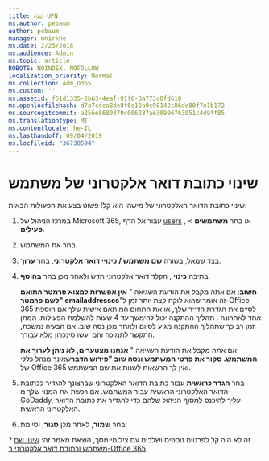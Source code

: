 ```yaml
---
title: שנה UPN
ms.author: pebaum
author: pebaum
manager: mnirkhe
ms.date: 2/25/2018
ms.audience: Admin
ms.topic: article
ROBOTS: NOINDEX, NOFOLLOW
localization_priority: Normal
ms.collection: Adm_O365
ms.custom: ''
ms.assetid: f61d1335-2b63-4eaf-91f6-3a773c0fd610
ms.openlocfilehash: d7a7cdea8de8f6e12a9c98142c86dc80f7e1b172
ms.sourcegitcommit: a256e8680379c006287ae30996763051c4d9ff85
ms.translationtype: MT
ms.contentlocale: he-IL
ms.lasthandoff: 09/04/2019
ms.locfileid: "36738594"
---
```

# <a name="change-a-users-email-address"></a>שינוי כתובת דואר אלקטרוני של משתמש

שינוי כתובת הדואר האלקטרוני של מישהו הוא קל! פשוט בצע את הפעולות הבאות:
  
1. במרכז הניהול של Microsoft 365, עבור אל הדף [users](https://go.microsoft.com/fwlink/p/?linkid=834822) , או בחר **משתמשים** \> **פעילים**.
    
2. בחר את המשתמש.
    
3. בצד שמאל, בשורה **שם משתמש / כינויי דואר אלקטרוני**, בחר **ערוך**.
    
4. בתיבה **כינוי** , הקלד דואר אלקטרוני חדש ולאחר מכן בחר **בהוסף**.
    
    **חשוב**: אם אתה מקבל את הודעת השגיאה " **אין אפשרות למצוא פרמטר התואם לשם פרמטר" emailaddresses**"זה אומר שהוא לוקח קצת יותר זמן ל-Office 365 לסיים את הגדרת הדייר שלך, או את התחום המותאם אישית שלך אם הוספת אחד לאחרונה . תהליך ההתקנה יכול להימשך עד 4 שעות להשלמת הפעילות. המתן זמן רב כך שתהליך ההתקנה מגיע לסיום ולאחר מכן נסה שוב. אם הבעיה נמשכת, התקשר לתמיכה והם יעשו סינכרון מלא עבורך.
    
    אם אתה מקבל את הודעת השגיאה " **אנחנו מצטערים, לא ניתן לערוך את המשתמש. סקור את פרטי המשתמש ונסה שוב "פירוש הדבר**שאינך מנהל כללי של Office 365 ואין לך הרשאות לשנות את שם המשתמש.
    
5. בחר **הגדר כראשית** עבור כתובת הדואר האלקטרוני שברצונך להגדיר ככתובת הדואר האלקטרוני הראשית עבור המשתמש. אם רכשת את המנוי שלך מ-GoDaddy, עליך להיכנס למסוף הניהול שלהם כדי להגדיר את כתובת הדואר האלקטרוני הראשית. 
    
6. בחר **שמור**, לאחר מכן **סגור**, וסיימת!
    
? זה לא היה קל לפרטים נוספים ושלבים עם צילומי מסך, הוצאת מאמר זה: [שינוי שם משתמש וכתובת דואר אלקטרוני ב-Office 365](https://docs.microsoft.com/office365/admin/add-users/change-a-user-name-and-email-address)
  


